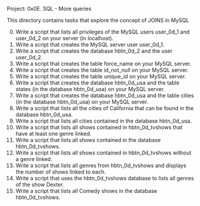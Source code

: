 Project: 0x0E. SQL - More queries

This directory contains tasks that explore the concept of JOINS in MySQL

  0. Write a script that lists all privileges of the MySQL users user_0d_1 and user_0d_2 on your server (in localhost).
  1. Write a script that creates the MySQL server user user_0d_1. 
  2. Write a script that creates the database hbtn_0d_2 and the user user_0d_2. 
  3. Write a script that creates the table force_name on your MySQL server.
  4. Write a script that creates the table id_not_null on your MySQL server.
  5. Write a script that creates the table unique_id on your MySQL server.
  6. Write a script that creates the database hbtn_0d_usa and the table states (in the database hbtn_0d_usa) on your MySQL server.
  7. Write a script that creates the database hbtn_0d_usa and the table cities (in the database hbtn_0d_usa) on your MySQL server.
  8. Write a script that lists all the cities of California that can be found in the database hbtn_0d_usa.
  9. Write a script that lists all cities contained in the database hbtn_0d_usa.
  10. Write a script that lists all shows contained in hbtn_0d_tvshows that have at least one genre linked.
  11. Write a script that lists all shows contained in the database hbtn_0d_tvshows.
  12. Write a script that lists all shows contained in hbtn_0d_tvshows without a genre linked. 
  13. Write a script that lists all genres from hbtn_0d_tvshows and displays the number of shows linked to each.
  14. Write a script that uses the hbtn_0d_tvshows database to lists all genres of the show Dexter.
  15. Write a script that lists all Comedy shows in the database hbtn_0d_tvshows.
